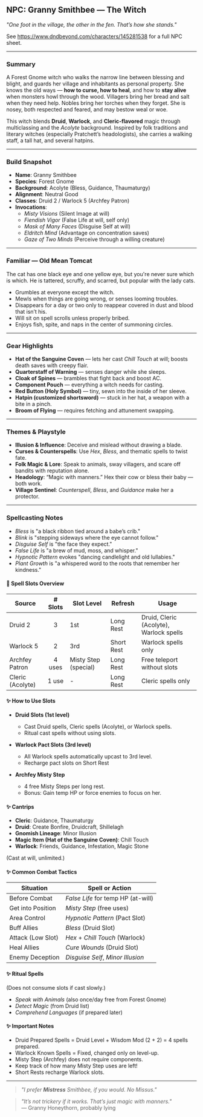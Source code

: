 ## NPC: Granny Smithbee — The Witch

*"One foot in the village, the other in the fen. That’s how she stands."*

See https://www.dndbeyond.com/characters/145281538 for a full NPC sheet.

---

### Summary

A Forest Gnome witch who walks the narrow line between blessing and blight,
and guards her village and inhabitants as personal property.
She knows the old ways — **how to curse, how to heal**, and how to **stay
alive** when monsters howl through the wood.
Villagers bring her bread and salt when they need help.
Nobles bring her torches when they forget.
She is nosey, both respected and feared, and may bestow weal or woe.

This witch blends **Druid**, **Warlock**, and **Cleric-flavored** magic
through multiclassing and the *Acolyte* background.
Inspired by folk traditions and literary witches (especially Pratchett’s
headologists), she carries a walking staff, a tall hat, and several hatpins.

---

### Build Snapshot

- **Name**: Granny Smithbee
- **Species**: Forest Gnome
- **Background**: Acolyte (Bless, Guidance, Thaumaturgy)
- **Alignment**: Neutral Good
- **Classes**: Druid 2 / Warlock 5 (Archfey Patron)
- **Invocations**:
  - *Misty Visions* (Silent Image at will)
  - *Fiendish Vigor* (False Life at will, self only)
  - *Mask of Many Faces* (Disguise Self at will)
  - *Eldritch Mind* (Advantage on concentration saves)
  - *Gaze of Two Minds* (Perceive through a willing creature)

---

### Familiar — Old Mean Tomcat

The cat has one black eye and one yellow eye, but you're never sure which is
which. He is tattered, scruffy, and scarred, but popular with the lady cats.

- Grumbles at everyone except the witch.
- Mewls when things are going wrong, or senses looming troubles.
- Disappears for a day or two only to reappear covered in dust and blood that
  isn’t his.
- Will sit on spell scrolls unless properly bribed.
- Enjoys fish, spite, and naps in the center of summoning circles.

---

### Gear Highlights

- **Hat of the Sanguine Coven** — lets her cast *Chill Touch* at will; boosts
  death saves with creepy flair.
- **Quarterstaff of Warning** — senses danger while she sleeps.
- **Cloak of Spines** — brambles that fight back and boost AC.
- **Component Pouch** — everything a witch needs for casting.
- **Red Button (Holy Symbol)** — tiny, sewn into the inside of her sleeve.
- **Hatpin (customized shortsword)** — stuck in her hat, a weapon with a bite
  in a pinch.
- **Broom of Flying** — requires fetching and attunement swapping.

---

### Themes & Playstyle

- **Illusion & Influence**: Deceive and mislead without drawing a blade.
- **Curses & Counterspells**: Use *Hex*, *Bless*, and thematic spells to twist
  fate.
- **Folk Magic & Lore**: Speak to animals, sway villagers, and scare off
  bandits with reputation alone.
- **Headology**: “Magic with manners.” Hex their cow or bless their baby —
  both work.
- **Village Sentinel**: *Counterspell*, *Bless*, and *Guidance* make her a
  protector.

---

### Spellcasting Notes

- *Bless* is "a black ribbon tied around a babe’s crib."
- *Blink* is "stepping sideways where the eye cannot follow."
- *Disguise Self* is "the face they expect."
- *False Life* is "a brew of mud, moss, and whisper."
- *Hypnotic Pattern* evokes "dancing candlelight and old lullabies."
- *Plant Growth* is "a whispered word to the roots that remember her kindness."

#### 📖 Spell Slots Overview

| Source           | # Slots | Slot Level           | Refresh    | Usage                                   |
|------------------|:-------:|----------------------|------------|-----------------------------------------|
| Druid 2          |    3    | 1st                  | Long Rest  | Druid, Cleric (Acolyte), Warlock spells |
| Warlock 5        |    2    | 3rd                  | Short Rest | Warlock spells only                     |
| Archfey Patron   | 4 uses  | Misty Step (special) | Long Rest  | Free teleport without slots             |
| Cleric (Acolyte) |  1 use  | -                    | Long Rest  | Cleric spells only                      |

#### ✨ How to Use Slots

- **Druid Slots (1st level)**
  - Cast Druid spells, Cleric spells (Acolyte), or Warlock spells.
  - Ritual cast spells without using slots.

- **Warlock Pact Slots (3rd level)**
  - All Warlock spells automatically upcast to 3rd level.
  - Recharge pact slots on Short Rest

- **Archfey Misty Step**
  - 4 free Misty Steps per long rest.
  - Bonus: Gain temp HP or force enemies to focus on her.

#### ✨ Cantrips

- **Cleric**: Guidance, Thaumaturgy
- **Druid**: Create Bonfire, Druidcraft, Shillelagh
- **Gnomish Lineage**: Minor Illusion
- **Magic Item (Hat of the Sanguine Coven)**: Chill Touch
- **Warlock**: Friends, Guidance, Infestation, Magic Stone

(Cast at will, unlimited.)

#### ✨ Common Combat Tactics

| Situation         | Spell or Action                    |
|-------------------|------------------------------------|
| Before Combat     | *False Life* for temp HP (at-will) |
| Get into Position | *Misty Step* (free uses)           |
| Area Control      | *Hypnotic Pattern* (Pact Slot)     |
| Buff Allies       | *Bless* (Druid Slot)               |
| Attack (Low Slot) | *Hex* + *Chill Touch* (Warlock)    |
| Heal Allies       | *Cure Wounds* (Druid Slot)         |
| Enemy Deception   | *Disguise Self*, *Minor Illusion*  |

#### ✨ Ritual Spells

(Does not consume slots if cast slowly.)
- *Speak with Animals* (also once/day free from Forest Gnome)
- *Detect Magic* (from Druid list)
- *Comprehend Languages* (if prepared later)

#### ✨ Important Notes

- Druid Prepared Spells = Druid Level + Wisdom Mod (2 + 2) = 4 spells prepared.
- Warlock Known Spells = Fixed, changed only on level-up.
- Misty Step (Archfey) does not require components.
- Keep track of how many Misty Step uses are left!
- Short Rests recharge Warlock slots.

---

> *"I prefer **Mistress** Smithbee, if you would. No Missus."*

> *"It’s not trickery if it works. That’s just magic with manners."* <br>
> — Granny Honeythorn, probably lying
